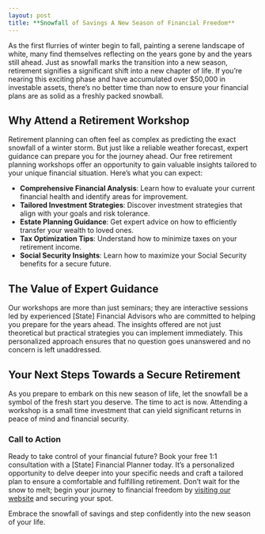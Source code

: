 ```yaml
---
layout: post
title: **Snowfall of Savings A New Season of Financial Freedom**
---
```



As the first flurries of winter begin to fall, painting a serene landscape of white, many find themselves reflecting on the years gone by and the years still ahead. Just as snowfall marks the transition into a new season, retirement signifies a significant shift into a new chapter of life. If you’re nearing this exciting phase and have accumulated over $50,000 in investable assets, there’s no better time than now to ensure your financial plans are as solid as a freshly packed snowball.

## Why Attend a Retirement Workshop

Retirement planning can often feel as complex as predicting the exact snowfall of a winter storm. But just like a reliable weather forecast, expert guidance can prepare you for the journey ahead. Our free retirement planning workshops offer an opportunity to gain valuable insights tailored to your unique financial situation. Here’s what you can expect:

- **Comprehensive Financial Analysis**: Learn how to evaluate your current financial health and identify areas for improvement.
- **Tailored Investment Strategies**: Discover investment strategies that align with your goals and risk tolerance.
- **Estate Planning Guidance**: Get expert advice on how to efficiently transfer your wealth to loved ones.
- **Tax Optimization Tips**: Understand how to minimize taxes on your retirement income.
- **Social Security Insights**: Learn how to maximize your Social Security benefits for a secure future.

## The Value of Expert Guidance

Our workshops are more than just seminars; they are interactive sessions led by experienced [State] Financial Advisors who are committed to helping you prepare for the years ahead. The insights offered are not just theoretical but practical strategies you can implement immediately. This personalized approach ensures that no question goes unanswered and no concern is left unaddressed.

## Your Next Steps Towards a Secure Retirement

As you prepare to embark on this new season of life, let the snowfall be a symbol of the fresh start you deserve. The time to act is now. Attending a workshop is a small time investment that can yield significant returns in peace of mind and financial security.

### Call to Action

Ready to take control of your financial future? Book your free 1:1 consultation with a [State] Financial Planner today. It’s a personalized opportunity to delve deeper into your specific needs and craft a tailored plan to ensure a comfortable and fulfilling retirement. Don’t wait for the snow to melt; begin your journey to financial freedom by [visiting our website](https://workshopsforretirement.com) and securing your spot.

Embrace the snowfall of savings and step confidently into the new season of your life.